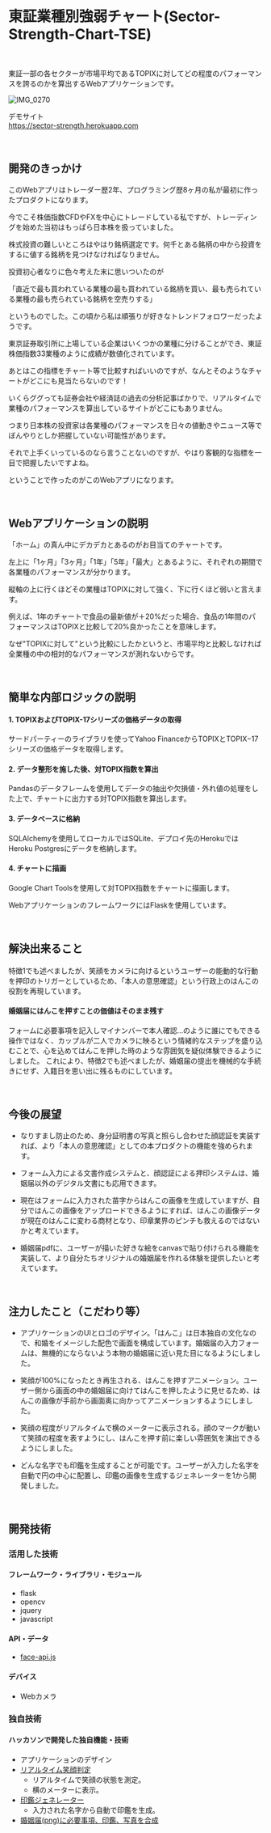 # 東証業種別強弱チャート(Sector-Strength-Chart-TSE)

<br>

東証一部の各セクターが市場平均であるTOPIXに対してどの程度のパフォーマンスを誇るのかを算出するWebアプリケーションです。

![IMG_0270](https://user-images.githubusercontent.com/74766908/148157962-20b19cf2-7c12-494a-9263-d25775c61e87.jpg)

デモサイト<br>
https://sector-strength.herokuapp.com

<br>

## 開発のきっかけ

このWebアプリはトレーダー歴2年、プログラミング歴8ヶ月の私が最初に作ったプロダクトになります。

今でこそ株価指数CFDやFXを中心にトレードしている私ですが、トレーディングを始めた当初はもっぱら日本株を扱っていました。

株式投資の難しいところはやはり銘柄選定です。何千とある銘柄の中から投資をするに値する銘柄を見つけなければなりません。

投資初心者なりに色々考えた末に思いついたのが

「直近で最も買われている業種の最も買われている銘柄を買い、最も売られている業種の最も売られている銘柄を空売りする」

というものでした。この頃から私は順張りが好きなトレンドフォロワーだったようです。

東京証券取引所に上場している企業はいくつかの業種に分けることができ、東証株価指数33業種のように成績が数値化されています。

あとはこの指標をチャート等で比較すればいいのですが、なんとそのようなチャートがどこにも見当たらないのです！

いくらググっても証券会社や経済誌の過去の分析記事ばかりで、リアルタイムで業種のパフォーマンスを算出しているサイトがどこにもありません。

つまり日本株の投資家は各業種のパフォーマンスを日々の値動きやニュース等でぼんやりとしか把握していない可能性があります。

それで上手くいっているのなら言うことないのですが、やはり客観的な指標を一目で把握したいですよね。

ということで作ったのがこのWebアプリになります。

<br>

## Webアプリケーションの説明

「ホーム」の真ん中にデカデカとあるのがお目当てのチャートです。

左上に「1ヶ月」「3ヶ月」「1年」「5年」「最大」とあるように、それぞれの期間で各業種のパフォーマンスが分かります。

縦軸の上に行くほどその業種はTOPIXに対して強く、下に行くほど弱いと言えます。

例えば、1年のチャートで食品の最新値が＋20%だった場合、食品の1年間のパフォーマンスはTOPIXと比較して20%良かったことを意味します。

なぜ"TOPIXに対して"という比較にしたかというと、市場平均と比較しなければ全業種の中の相対的なパフォーマンスが測れないからです。


<br>

## 簡単な内部ロジックの説明

#### 1. TOPIXおよびTOPIX-17シリーズの価格データの取得

サードパーティーのライブラリを使ってYahoo FinanceからTOPIXとTOPIX−17シリーズの価格データを取得します。

#### 2. データ整形を施した後、対TOPIX指数を算出

Pandasのデータフレームを使用してデータの抽出や欠損値・外れ値の処理をした上で、チャートに出力する対TOPIX指数を算出します。


#### 3. データベースに格納

SQLAlchemyを使用してローカルではSQLite、デプロイ先のHerokuではHeroku Postgresにデータを格納します。


#### 4. チャートに描画

Google Chart Toolsを使用して対TOPIX指数をチャートに描画します。

WebアプリケーションのフレームワークにはFlaskを使用しています。


<br>
  

## 解決出来ること

#### 
特徴1でも述べましたが、笑顔をカメラに向けるというユーザーの能動的な行動を押印のトリガーとしているため、「本人の意思確認」という行政上のはんこの役割を再現しています。

#### 婚姻届にはんこを押すことの価値はそのまま残す
フォームに必要事項を記入しマイナンバーで本人確認…のように誰にでもできる操作ではなく、カップルが二人でカメラに映るという情緒的なステップを盛り込むことで、心を込めてはんこを押した時のような雰囲気を疑似体験できるようにしました。
これにより、特徴2でも述べましたが、婚姻届の提出を機械的な手続きにせず、入籍日を思い出に残るものにしています。

<br>

## 今後の展望

* なりすまし防止のため、身分証明書の写真と照らし合わせた顔認証を実装すれば、より「本人の意思確認」としての本プロダクトの機能を強められます。

* フォーム入力による文書作成システムと、顔認証による押印システムは、婚姻届以外のデジタル文書にも応用できます。

* 現在はフォームに入力された苗字からはんこの画像を生成していますが、自分ではんこの画像をアップロードできるようにすれば、はんこの画像データが現在のはんこに変わる商材となり、印章業界のピンチも救えるのではないかと考えています。

* 婚姻届pdfに、ユーザーが描いた好きな絵をcanvasで貼り付けられる機能を実装して、より自分たちオリジナルの婚姻届を作れる体験を提供したいと考えています。

<br>

## 注力したこと（こだわり等）

* アプリケーションのUIとロゴのデザイン。「はんこ」は日本独自の文化なので、和婚をイメージした配色で画面を構成しています。婚姻届の入力フォームは、無機的にならないよう本物の婚姻届に近い見た目になるようにしました。

* 笑顔が100%になったとき再生される、はんこを押すアニメーション。ユーザー側から画面の中の婚姻届に向けてはんこを押したように見せるため、はんこの画像が手前から画面奥に向かってアニメーションするようにしました。

* 笑顔の程度がリアルタイムで横のメーターに表示される。顔のマークが動いて笑顔の程度を表すようにし、はんこを押す前に楽しい雰囲気を演出できるようにしました。

* どんな名字でも印鑑を生成することが可能です。ユーザーが入力した名字を自動で円の中心に配置し、印鑑の画像を生成するジェネレーターを1から開発しました。

<br>

## 開発技術
### 活用した技術
#### フレームワーク・ライブラリ・モジュール
* flask
* opencv
* jquery
* javascript

#### API・データ
* [face-api.js](https://github.com/justadudewhohacks/face-api.js)

#### デバイス
* Webカメラ

### 独自技術
#### ハッカソンで開発した独自機能・技術
* アプリケーションのデザイン
* [リアルタイム笑顔判定](https://github.com/jphacks/C_2012/blob/develop/static/js/smilecamera.js)
  * リアルタイムで笑顔の状態を測定。
  * 横のメーターに表示。
* [印鑑ジェネレーター](https://github.com/jphacks/C_2012/blob/develop/create_stamps.py)
  * 入力された名字から自動で印鑑を生成。
* [婚姻届(png)に必要事項、印鑑、写真を合成](https://github.com/jphacks/C_2012/blob/develop/create_pdf.py)

